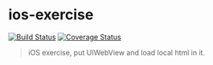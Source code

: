 # ios-exercise

[![Build Status](https://img.shields.io/travis/kt3k/ios-exercise.svg?style=flat)](https://travis-ci.org/kt3k/ios-exercise)
[![Coverage Status](https://img.shields.io/coveralls/kt3k/ios-exercise.svg?style=flat)](https://coveralls.io/r/kt3k/ios-exercise?branch=master)

> iOS exercise, put UIWebView and load local html in it.
